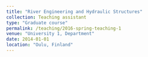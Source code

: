 ```yaml
---
title: "River Engineering and Hydraulic Structures"
collection: Teaching assistant
type: "Graduate course"
permalink: /teaching/2016-spring-teaching-1
venue: "University 1, Department"
date: 2014-01-01
location: "Oulu, Finland"
---
```

